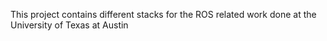 This project contains different stacks for the ROS related work done at the University of Texas at Austin
